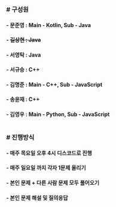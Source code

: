 ### # 구성원
#### - 문준영 : Main - Kotlin, Sub - Java
#### - ~~길상현 : Java~~
#### - 서영탁 : Java
#### - 서규승 : C++
#### - 김명준 : Main - C++, Sub - JavaScript
#### - 송윤재 : C++
#### - 김영우 : Main - Python, Sub - JavaScript
  #
### # 진행방식
#### - 매주 목요일 오후 4시 디스코드로 진행
#### - 매주 일요일 까지 각자 1문제 올리기
#### - 본인 문제 + 다른 사람 문제 모두 풀어오기
#### - 본인 문제 해설 및 질의응답